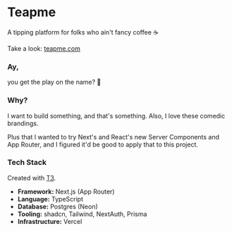 # Teapme

A tipping platform for folks who ain't fancy coffee ☕️

Take a look: [teapme.com](https://teapme.com)

### Ay,

you get the play on the name? 🤭

### Why?

I want to build something, and that's something. Also, I love these comedic brandings.

Plus that I wanted to try Next's and React's new Server Components and App Router, and I figured it'd be good to apply that to this project.

### Tech Stack

Created with [T3](https://create.t3.gg/).

- **Framework:** Next.js (App Router)
- **Language:** TypeScript
- **Database:** Postgres (Neon)
- **Tooling:** shadcn, Tailwind, NextAuth, Prisma
- **Infrastructure:** Vercel
